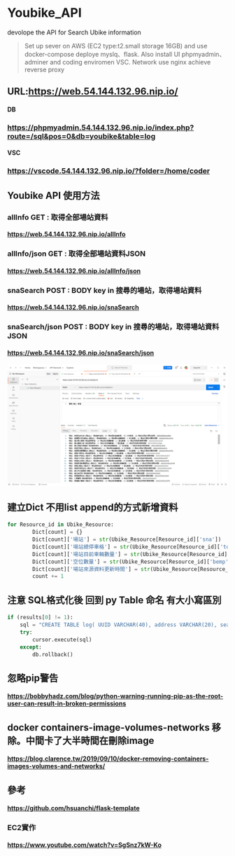 # Youbike_API
 devolope the API for Search Ubike information

>Set up sever on AWS (EC2 type:t2.small storage 16GB) and use docker-compose deploye myslq、flask. Also install UI phpmyadmin、adminer and coding enviromen VSC. Network use nginx achieve reverse proxy

## URL:https://web.54.144.132.96.nip.io/
#### DB
### https://phpmyadmin.54.144.132.96.nip.io/index.php?route=/sql&pos=0&db=youbike&table=log 
#### VSC
### https://vscode.54.144.132.96.nip.io/?folder=/home/coder 

## Youbike API 使用方法
### allInfo GET : 取得全部場站資料
#### https://web.54.144.132.96.nip.io/allInfo
### allInfo/json GET : 取得全部場站資料JSON
#### https://web.54.144.132.96.nip.io/allInfo/json
### snaSearch POST : BODY key in 搜尋的場站，取得場站資料
#### https://web.54.144.132.96.nip.io/snaSearch
### snaSearch/json POST : BODY key in 搜尋的場站，取得場站資料JSON
#### https://web.54.144.132.96.nip.io/snaSearch/json
![This is an image](https://github.com/jayger1132/py_API/blob/main/post_eg.png)


## 建立Dict 不用list append的方式新增資料
```py
for Resource_id in Ubike_Resource:
        Dict[count] = {}
        Dict[count]['場站'] = str(Ubike_Resource[Resource_id]['sna'])
        Dict[count]['場站總停車格'] = str(Ubike_Resource[Resource_id]['tot'])
        Dict[count]['場站目前車輛數量'] = str(Ubike_Resource[Resource_id]['sbi'])
        Dict[count]['空位數量'] = str(Ubike_Resource[Resource_id]['bemp'])
        Dict[count]['場站來源資料更新時間'] = str(Ubike_Resource[Resource_id]['mday'])
        count += 1
```
## 注意 SQL格式化後 回到 py Table 命名 有大小寫區別
```py
if (results[0] != 1):
    sql = "CREATE TABLE log( UUID VARCHAR(40), address VARCHAR(20), search_way VARCHAR(20), search_str VARCHAR(100), result MEDIUMTEXT, search_time DATETIME,result_json json , PRIMARY KEY(UUID) )"
    try:
        cursor.execute(sql)
    except:
        db.rollback()
```


## 忽略pip警告 
#### https://bobbyhadz.com/blog/python-warning-running-pip-as-the-root-user-can-result-in-broken-permissions
## docker containers-image-volumes-networks 移除。中間卡了大半時間在刪除image
#### https://blog.clarence.tw/2019/09/10/docker-removing-containers-images-volumes-and-networks/

## 參考
#### https://github.com/hsuanchi/flask-template
### EC2實作
#### https://www.youtube.com/watch?v=SgSnz7kW-Ko

